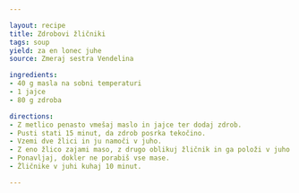 ```yaml
---

layout: recipe
title: Zdrobovi žličniki
tags: soup
yield: za en lonec juhe
source: Zmeraj sestra Vendelina

ingredients:
- 40 g masla na sobni temperaturi
- 1 jajce
- 80 g zdroba

directions:
- Z metlico penasto vmešaj maslo in jajce ter dodaj zdrob.
- Pusti stati 15 minut, da zdrob posrka tekočino.
- Vzemi dve žlici in ju namoči v juho.
- Z eno žlico zajami maso, z drugo oblikuj žličnik in ga položi v juho.
- Ponavljaj, dokler ne porabiš vse mase.
- Žličnike v juhi kuhaj 10 minut.

---
```



